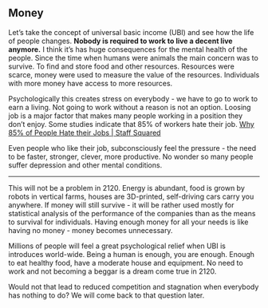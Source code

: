 ## Money

Let’s take the concept of universal basic income (UBI) and see how the life of people changes. **Nobody is required to work to live a decent live anymore.**  I think it’s  has huge consequences for the mental health of the people. Since the time when humans were animals the main concern was to survive. To find and store food and other resources. Resources were scarce, money were used to measure the value of the resources. Individuals with more money have access to more resources.

Psychologically this creates stress on everybody - we have to go to work to earn a living. Not going to work without a reason is not an option. Loosing job is a major factor that makes many people working in a position they don’t enjoy.  Some studies indicate that 85% of workers hate their job. [Why 85% of People Hate their Jobs | Staff Squared](https://www.staffsquared.com/blog/why-85-of-people-hate-their-jobs/)

Even people who like their job, subconsciously feel the pressure - the need to be faster, stronger, clever, more productive. No wonder so many people suffer depression and other mental conditions.

- - - -
This will not be a problem in 2120. Energy is abundant, food is grown by robots in vertical farms, houses are 3D-printed, self-driving cars carry you anywhere. If money will still survive - it will be rather used mostly for statistical analysis of the performance of the companies than as the means to survival for individuals. Having enough money for all your needs is like having no money - money becomes unnecessary.

Millions of people will feel a great psychological relief when UBI is introduces world-wide. Being a human is enough, you are enough. Enough to eat healthy food, have a moderate house and equipment. No need to work and not becoming a beggar is a dream come true in 2120.

Would not that lead to reduced competition and stagnation when everybody has nothing to do? We will come back to that question later.

